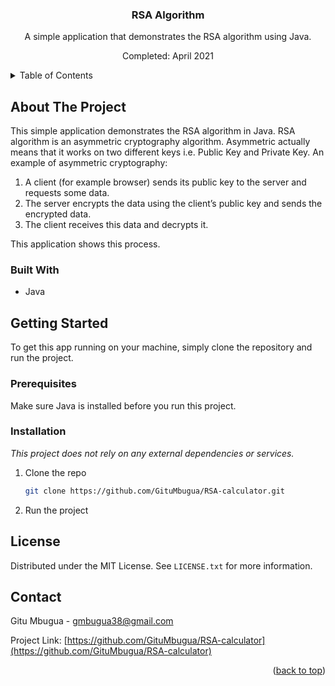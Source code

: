 <div>
  <h3 align="center">RSA Algorithm</h3>

  <p align="center">
    A simple application that demonstrates the RSA algorithm using Java.
    <br />
  </p>
  <p align="center">
    Completed: April 2021
    <br />
  </p>
</div>


<!-- TABLE OF CONTENTS -->
<details>
  <summary>Table of Contents</summary>
  <ol>
    <li>
      <a href="#about-the-project">About The Project</a>
      <ul>
        <li><a href="#built-with">Built With</a></li>
      </ul>
    </li>
    <li>
      <a href="#getting-started">Getting Started</a>
      <ul>
        <li><a href="#prerequisites">Prerequisites</a></li>
        <li><a href="#installation">Installation</a></li>
      </ul>
    </li>
    <li><a href="#license">License</a></li>
    <li><a href="#contact">Contact</a></li>
  </ol>
</details>



<!-- ABOUT THE PROJECT -->
## About The Project

This simple application demonstrates the RSA algorithm in Java. RSA algorithm is an asymmetric cryptography algorithm. 
Asymmetric actually means that it works on two different keys i.e. Public Key and Private Key.
An example of asymmetric cryptography: 

1. A client (for example browser) sends its public key to the server and requests some data.
2. The server encrypts the data using the client’s public key and sends the encrypted data.
3. The client receives this data and decrypts it.

This application shows this process.


### Built With

* Java


<!-- GETTING STARTED -->
## Getting Started

To get this app running on your machine, simply clone the repository and run the project.

### Prerequisites

Make sure Java is installed before you run this project.

### Installation

_This project does not rely on any external dependencies or services._

1. Clone the repo
   ```sh
   git clone https://github.com/GituMbugua/RSA-calculator.git
   ```
2. Run the project


<!-- LICENSE -->
## License

Distributed under the MIT License. See `LICENSE.txt` for more information.


<!-- CONTACT -->
## Contact

Gitu Mbugua - gmbugua38@gmail.com

Project Link: [https://github.com/GituMbugua/RSA-calculator](https://github.com/GituMbugua/RSA-calculator)

<p align="right">(<a href="#readme-top">back to top</a>)</p>
